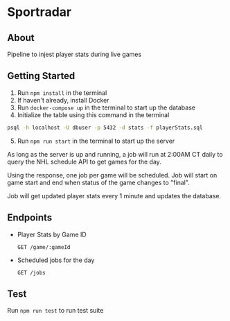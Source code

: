 # Sportradar

## About
Pipeline to injest player stats during live games

## <a name="getting-started"></a> Getting Started

1. Run `npm install` in the terminal 
2. If haven't already, install Docker
3. Run `docker-compose up` in the terminal to start up the database
4. Initialize the table using this command in the terminal 
```bash
psql -h localhost -U dbuser -p 5432 -d stats -f playerStats.sql
```
5. Run `npm run start` in the terminal to start up the server

As long as the server is up and running, a job will run at 2:00AM CT daily to query the NHL schedule API to get games for the day.

Using the response, one job per game will be scheduled. Job will start on game start and end when status of the game changes to "final".

Job will get updated player stats every 1 minute and updates the database.

## Endpoints

- Player Stats by Game ID

  `GET /game/:gameId`

- Scheduled jobs for the day

  `GET /jobs`

## Test

Run `npm run test` to run test suite
